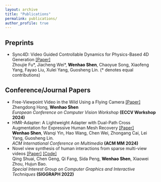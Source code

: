 ```yaml
---
layout: archive
title: "Publications"
permalink: publications/
author_profile: true
---
```


## Preprints

<ul>
<li>
  Sync4D: Video Guided Controllable Dynamics for Physics-Based 4D Generation <a href="https://arxiv.org/pdf/2405.16849">[Paper]</a> 
  <br/> 
  Zhoujie Fu*, Jiacheng Wei*, <strong><font color="black">Wenhao Shen</font></strong>, Chaoyue Song, Xiaofeng Yang, Fayao Liu, Xulei Yang, Guosheng Lin. (* denotes equal contributions)
</li>
</ul>

## Conference/Journal Papers

<ul>

<li>
  Free-Viewpoint Video in the Wild Using a Flying Camera <a href="https://openreview.net/pdf?id=AsPHD00Wer">[Paper]</a>
  <br/> 
  Zhengdong Hong, <strong><font color="black">Wenhao Shen</font></strong>
  <br/><i>European Conference on Computer Vision Workshop</i>
    <strong>(ECCV Workshop 2024)</strong><br>
</li>

<li>
  HMR-Adapter: A Lightweight Adapter with Dual-Path Cross Augmentation for Expressive Human Mesh Recovery <a href="https://dl.acm.org/doi/pdf/10.1145/3664647.3681641">[Paper]</a>
  <br/> 
  <strong><font color="black">Wenhao Shen</font></strong>, Wanqi Yin, Hao Wang, Chen Wei, Zhongang Cai, Lei Yang, Guosheng Lin.
  <br/><i>ACM International Conference on Multimedia</i>
    <strong>(ACM MM 2024)</strong><br>
</li>

<li>
  Novel view synthesis of human interactions from sparse multi-view videos <a href="https://dl.acm.org/doi/fullHtml/10.1145/3528233.3530704">[Paper]</a> <a href="https://github.com/zju3dv/EasyMocap">[Code]</a>
  <br/> 
  Qing Shuai, Chen Geng, Qi Fang, Sida Peng, <strong><font color="black">Wenhao Shen</font></strong>, Xiaowei Zhou, Hujun Bao.
  <br/><i>Special Interest Group on Computer Graphics and Interactive Techniques</i>
    <strong>(SIGGRAPH 2022)</strong><br>
</li>

</ul>